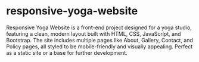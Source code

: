 # responsive-yoga-website

Responsive Yoga Website is a front-end project designed for a yoga studio, featuring a clean, modern layout built with HTML, CSS, JavaScript, and Bootstrap. The site includes multiple pages like About, Gallery, Contact, and Policy pages, all styled to be mobile-friendly and visually appealing. Perfect as a static site or a base for further development.
